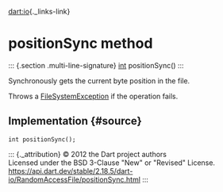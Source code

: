 [dart:io](../../dart-io/dart-io-library){._links-link}

positionSync method
===================

::: {.section .multi-line-signature}
[int](../../dart-core/int-class) positionSync()
:::

Synchronously gets the current byte position in the file.

Throws a [FileSystemException](../filesystemexception-class) if the
operation fails.

Implementation {#source}
--------------

``` {.language-dart data-language="dart"}
int positionSync();
```

::: {._attribution}
© 2012 the Dart project authors\
Licensed under the BSD 3-Clause \"New\" or \"Revised\" License.\
<https://api.dart.dev/stable/2.18.5/dart-io/RandomAccessFile/positionSync.html>
:::
